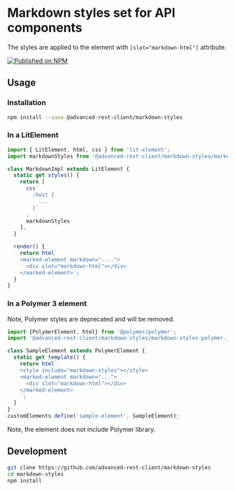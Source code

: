 # Markdown styles set for API components

The styles are applied to the element with `[slot="markdown-html"]` attribute.

[![Published on NPM](https://img.shields.io/npm/v/@advanced-rest-client/markdown-styles.svg)](https://www.npmjs.com/package/@advanced-rest-client/markdown-styles)

## Usage

### Installation

```sh
npm install --save @advanced-rest-client/markdown-styles
```

### In a LitElement

```javascript
import { LitElement, html, css } from 'lit-element';
import markdownStyles from '@advanced-rest-client/markdown-styles/markdown-styles.js';

class MarkdownImpl extends LitElement {
  static get styles() {
    return [
      css`
        :host {
          ...
        }`
      ,
      markdownStyles
    ],
  }

  render() {
    return html`
    <marked-element markdown="....">
      <div slot="markdown-html"></div>
    </marked-element>`;
  }
}
```

### In a Polymer 3 element

Note, Polymer styles are deprecated and will be removed.

```js
import {PolymerElement, html} from '@polymer/polymer';
import '@advanced-rest-client/markdown-styles/markdown-styles-polymer.js';

class SampleElement extends PolymerElement {
  static get template() {
    return html`
    <style include="markdown-styles"></style>
    <marked-element markdown="...">
      <div slot="markdown-html"></div>
    </marked-element>
    `;
  }
}
customElements.define('sample-element', SampleElement);
```

Note, the element does not include Polymer library.

## Development

```sh
git clone https://github.com/advanced-rest-client/markdown-styles
cd markdown-styles
npm install
```
